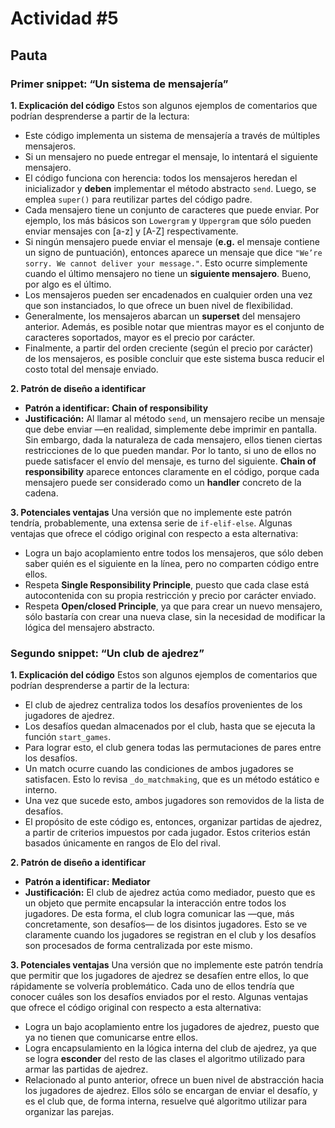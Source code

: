 # Actividad \#5

## Pauta

### Primer snippet: “Un sistema de mensajería”

**1. Explicación del código**
Estos son algunos ejemplos de comentarios que podrían desprenderse a partir de la lectura:
  - Este código implementa un sistema de mensajería a través de múltiples mensajeros.
  - Si un mensajero no puede entregar el mensaje, lo intentará el siguiente mensajero.
  - El código funciona con herencia: todos los mensajeros heredan el inicializador y **deben** implementar el método abstracto `send`. Luego, se emplea `super()` para reutilizar partes del código padre.
  - Cada mensajero tiene un conjunto de caracteres que puede enviar. Por ejemplo, los más básicos son `Lowergram` y `Uppergram` que sólo pueden enviar mensajes con [a-z] y [A-Z] respectivamente.
  - Si ningún mensajero puede enviar el mensaje (__e.g.__ el mensaje contiene un signo de puntuación), entonces aparece un mensaje que dice `"We’re sorry. We cannot deliver your message."`. Esto ocurre simplemente cuando el último mensajero no tiene un __siguiente mensajero__. Bueno, por algo es el último.
  - Los mensajeros pueden ser encadenados en cualquier orden una vez que son instanciados, lo que ofrece un buen nivel de flexibilidad.
  - Generalmente, los mensajeros abarcan un __superset__ del mensajero anterior. Además, es posible notar que mientras mayor es el conjunto de caracteres soportados, mayor es el precio por carácter.
  - Finalmente, a partir del orden creciente (según el precio por carácter) de los mensajeros, es posible concluir que este sistema busca reducir el costo total del mensaje enviado.

**2. Patrón de diseño a identificar**
  - **Patrón a identificar:** __Chain of responsibility__
  - **Justificación:** Al llamar al método `send`, un mensajero recibe un mensaje que debe enviar —en realidad, simplemente debe imprimir en pantalla. Sin embargo, dada la naturaleza de cada mensajero, ellos tienen ciertas restricciones de lo que pueden mandar. Por lo tanto, si uno de ellos no puede satisfacer el envío del mensaje, es turno del siguiente. __Chain of responsibility__ aparece entonces claramente en el código, porque cada mensajero puede ser considerado como un __handler__ concreto de la cadena.

**3. Potenciales ventajas**
Una versión que no implemente este patrón tendría, probablemente, una extensa serie de `if-elif-else`. Algunas ventajas que ofrece el código original con respecto a esta alternativa:
- Logra un bajo acoplamiento entre todos los mensajeros, que sólo deben saber quién es el siguiente en la línea, pero no comparten código entre ellos.
- Respeta __Single Responsibility Principle__, puesto que cada clase está autocontenida con su propia restricción y precio por carácter enviado.
- Respeta __Open/closed Principle__, ya que para crear un nuevo mensajero, sólo bastaría con crear una nueva clase, sin la necesidad de modificar la lógica del mensajero abstracto.

### Segundo snippet: “Un club de ajedrez”

**1. Explicación del código**
Estos son algunos ejemplos de comentarios que podrían desprenderse a partir de la lectura:
  - El club de ajedrez centraliza todos los desafíos provenientes de los jugadores de ajedrez.
  - Los desafíos quedan almacenados por el club, hasta que se ejecuta la función `start_games`.
  - Para lograr esto, el club genera todas las permutaciones de pares entre los desafíos.
  - Un match ocurre cuando las condiciones de ambos jugadores se satisfacen. Esto lo revisa  `_do_matchmaking`, que es un método estático e interno.
  - Una vez que sucede esto, ambos jugadores son removidos de la lista de desafíos.
  - El propósito de este código es, entonces, organizar partidas de ajedrez, a partir de criterios impuestos por cada jugador. Estos criterios están basados únicamente en rangos de Elo del rival.

**2. Patrón de diseño a identificar**
  - **Patrón a identificar:** __Mediator__
  - **Justificación:** El club de ajedrez actúa como mediador, puesto que es un objeto que permite encapsular la interacción entre todos los jugadores. De esta forma, el club logra comunicar las  —que, más concretamente, son desafíos— de los disintos jugadores. Esto se ve claramente cuando los jugadores se registran en el club y los desafíos son procesados de forma centralizada por este mismo.

**3. Potenciales ventajas**
Una versión que no implemente este patrón tendría que permitir que los jugadores de ajedrez se desafíen entre ellos, lo que rápidamente se volvería problemático. Cada uno de ellos tendría que conocer cuáles son los desafíos enviados por el resto. Algunas ventajas que ofrece el código original con respecto a esta alternativa:
- Logra un bajo acoplamiento entre los jugadores de ajedrez, puesto que ya no tienen que comunicarse entre ellos.
- Logra encapsulamiento en la lógica interna del club de ajedrez, ya que se logra __esconder__ del resto de las clases el algoritmo utilizado para armar las partidas de ajedrez.
- Relacionado al punto anterior, ofrece un buen nivel de abstracción hacia los jugadores de ajedrez. Ellos sólo se encargan de enviar el desafío, y es el club que, de forma interna, resuelve qué algoritmo utilizar para organizar las parejas.
